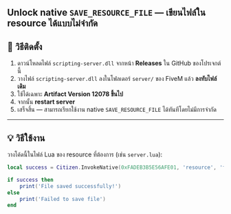 **Unlock native `SAVE_RESOURCE_FILE` — เขียนไฟล์ใน resource ได้แบบไม่จำกัด**
---

## 🔧 วิธีติดตั้ง
1. ดาวน์โหลดไฟล์ `scripting-server.dll` จากหน้า **Releases** ใน GitHub ของโปรเจกต์นี้  
2. วางไฟล์ `scripting-server.dll` ลงในโฟลเดอร์ `server/` ของ FiveM แล้ว **ลงทับไฟล์เดิม**
3. ใช้ได้เฉพาะ **Artifact Version 12078 ขึ้นไป**
4. จากนั้น **restart server**  
5. เสร็จสิ้น — สามารถเรียกใช้งาน native `SAVE_RESOURCE_FILE` ได้ทันทีโดยไม่มีการจำกัด

---

## 💡 วิธีใช้งาน
วางโค้ดนี้ในไฟล์ Lua ของ resource ที่ต้องการ (เช่น `server.lua`):

```lua
local success = Citizen.InvokeNative(0xFADEB3B5E56AFE01, 'resource', 'file.txt', "message", -1)

if success then
    print('File saved successfully!')
else
    print('Failed to save file')
end

